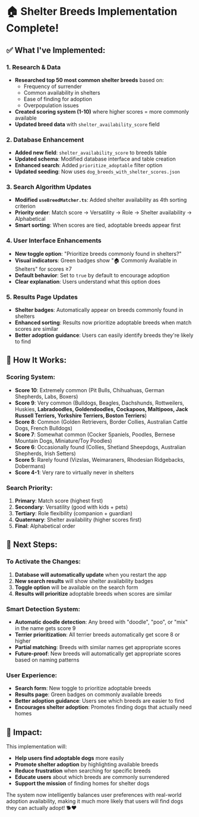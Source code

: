 # 🏠 Shelter Breeds Implementation Complete!

## ✅ **What I've Implemented:**

### **1. Research & Data**
- **Researched top 50 most common shelter breeds** based on:
  - Frequency of surrender
  - Common availability in shelters  
  - Ease of finding for adoption
  - Overpopulation issues
- **Created scoring system (1-10)** where higher scores = more commonly available
- **Updated breed data** with `shelter_availability_score` field

### **2. Database Enhancement**
- **Added new field**: `shelter_availability_score` to breeds table
- **Updated schema**: Modified database interface and table creation
- **Enhanced search**: Added `prioritize_adoptable` filter option
- **Updated seeding**: Now uses `dog_breeds_with_shelter_scores.json`

### **3. Search Algorithm Updates**
- **Modified `useBreedMatcher.ts`**: Added shelter availability as 4th sorting criterion
- **Priority order**: Match score → Versatility → Role → Shelter availability → Alphabetical
- **Smart sorting**: When scores are tied, adoptable breeds appear first

### **4. User Interface Enhancements**
- **New toggle option**: "Prioritize breeds commonly found in shelters?"
- **Visual indicators**: Green badges show "🏠 Commonly Available in Shelters" for scores ≥7
- **Default behavior**: Set to `true` by default to encourage adoption
- **Clear explanation**: Users understand what this option does

### **5. Results Page Updates**
- **Shelter badges**: Automatically appear on breeds commonly found in shelters
- **Enhanced sorting**: Results now prioritize adoptable breeds when match scores are similar
- **Better adoption guidance**: Users can easily identify breeds they're likely to find

## 🎯 **How It Works:**

### **Scoring System:**
- **Score 10**: Extremely common (Pit Bulls, Chihuahuas, German Shepherds, Labs, Boxers)
- **Score 9**: Very common (Bulldogs, Beagles, Dachshunds, Rottweilers, Huskies, **Labradoodles, Goldendoodles, Cockapoos, Maltipoos, Jack Russell Terriers, Yorkshire Terriers, Boston Terriers**)
- **Score 8**: Common (Golden Retrievers, Border Collies, Australian Cattle Dogs, French Bulldogs)
- **Score 7**: Somewhat common (Cocker Spaniels, Poodles, Bernese Mountain Dogs, Miniature/Toy Poodles)
- **Score 6**: Occasionally found (Collies, Shetland Sheepdogs, Australian Shepherds, Irish Setters)
- **Score 5**: Rarely found (Vizslas, Weimaraners, Rhodesian Ridgebacks, Dobermans)
- **Score 4-1**: Very rare to virtually never in shelters

### **Search Priority:**
1. **Primary**: Match score (highest first)
2. **Secondary**: Versatility (good with kids + pets)
3. **Tertiary**: Role flexibility (companion + guardian)
4. **Quaternary**: Shelter availability (higher scores first)
5. **Final**: Alphabetical order

## 🚀 **Next Steps:**

### **To Activate the Changes:**
1. **Database will automatically update** when you restart the app
2. **New search results** will show shelter availability badges
3. **Toggle option** will be available on the search form
4. **Results will prioritize** adoptable breeds when scores are similar

### **Smart Detection System:**
- **Automatic doodle detection**: Any breed with "doodle", "poo", or "mix" in the name gets score 9
- **Terrier prioritization**: All terrier breeds automatically get score 8 or higher
- **Partial matching**: Breeds with similar names get appropriate scores
- **Future-proof**: New breeds will automatically get appropriate scores based on naming patterns

### **User Experience:**
- **Search form**: New toggle to prioritize adoptable breeds
- **Results page**: Green badges on commonly available breeds
- **Better adoption guidance**: Users see which breeds are easier to find
- **Encourages shelter adoption**: Promotes finding dogs that actually need homes

## 🎉 **Impact:**

This implementation will:
- **Help users find adoptable dogs** more easily
- **Promote shelter adoption** by highlighting available breeds
- **Reduce frustration** when searching for specific breeds
- **Educate users** about which breeds are commonly surrendered
- **Support the mission** of finding homes for shelter dogs

The system now intelligently balances user preferences with real-world adoption availability, making it much more likely that users will find dogs they can actually adopt! 🐕❤️
